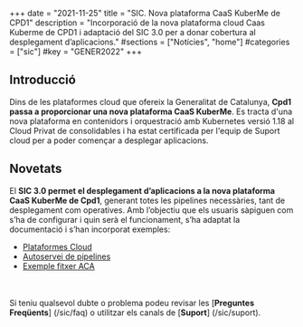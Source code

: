 +++
date        = "2021-11-25"
title       = "SIC. Nova plataforma CaaS KuberMe de CPD1"
description = "Incorporació de la nova plataforma cloud Caas Kuberme de CPD1 i adaptació del SIC 3.0 per a donar cobertura al desplegament d’aplicacions."
#sections    = ["Notícies", "home"]
#categories  = ["sic"]
#key         = "GENER2022"
+++

## Introducció

Dins de les plataformes cloud que ofereix la Generalitat de Catalunya, **Cpd1 passa a proporcionar una nova plataforma
CaaS KuberMe**. Es tracta d'una nova plataforma en contenidors i orquestració amb Kubernetes versió 1.18 al Cloud Privat de consolidables i
ha estat certificada per l'equip de Suport cloud per a poder començar a desplegar aplicacions.

## Novetats

El **SIC 3.0 permet el desplegament d’aplicacions a la nova plataforma CaaS KuberMe de Cpd1**, generant
totes les pipelines necessàries, tant de desplegament com operatives. Amb l’objectiu que els usuaris
sàpiguen com s’ha de configurar i quin serà el funcionament, s’ha adaptat la documentació i s’han
incorporat exemples:

- [Plataformes Cloud](/cloud/plataformes-cloud/)
- [Autoservei de pipelines](/sic30-serveis/autoservei-pipelines/)
- [Exemple fitxer ACA](/related/sic/3.0/aca_const_despl_maven_kubernetes_caas.yml)

<br/><br/>
Si teniu qualsevol dubte o problema podeu revisar les [**Preguntes Freqüents**] (/sic/faq) o utilitzar els canals de [**Suport**] (/sic/suport).